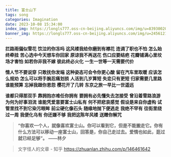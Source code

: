 ```yaml
---
title: 富士山下
tags: song
categories: Imagination
date: 2023-10-08 15:34:00
index_img: https://longls777.oss-cn-beijing.aliyuncs.com/img/u=83930020,125196858&fm=253&app=120&f=JPEG
banner_img: https://longls777.oss-cn-beijing.aliyuncs.com/img/u=2456121378,496466797&fm=253&app=138&f=JPEG
---
```


**拦路雨偏似雪花**
**饮泣的你冻吗**
**这风褛我给你磨到有襟花**
**连调了职也不怕**
**怎么始终牵挂**
**苦心选中今天想车你回家**
**原谅我不再送花**
**伤口应要结疤**
**花瓣铺满心里坟场才害怕**
**如若你非我不嫁**
**彼此终必火化**
**一生一世等一天需要代价**



**情人节不要说穿**
**只敢抚你发端**
**这种姿态可会令你更心酸**
**留在汽车里取暖**
**应该怎么规劝**
**怎么可以将手腕忍痛划损**
**人活到几岁算短**
**失恋只有更短**
**归家需要几里路谁能预算**
**忘掉我跟你恩怨**
**樱花开了几转**
**东京之旅一早比一世遥远**



**谁都只得那双手**
**靠拥抱亦难任你拥有**
**要拥有必先懂失去怎接受**
**曾沿着雪路浪游**
**为何为好事泪流**
**谁能凭爱意要富士山私有**
**何不把悲哀感觉**
**假设是来自你虚构**
**试管里找不到它染污眼眸**
**前尘硬化像石头**
**随缘地抛下便逃走**
**我绝不罕有**
**往街里绕过一周**
**我便化乌有**
**你还嫌不够**
**我把这陈年风褛**
**送赠你解咒**



> **“你喜欢一个人，就像喜欢富士山。你可以看到它，但是不能搬走它。你有什么方法可以移动一座富士山，回答是，你自己走过去。爱情也如此，逛过就已经足够”。** **——林夕**

> 文字怪人的文章 - 知乎 https://zhuanlan.zhihu.com/p/146461642